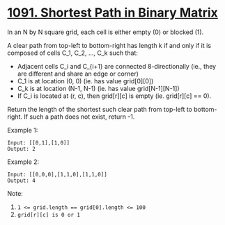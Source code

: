 # [1091. Shortest Path in Binary Matrix](https://leetcode.com/problems/shortest-path-in-binary-matrix/)

In an N by N square grid, each cell is either empty (0) or blocked (1).

A clear path from top-left to bottom-right has length k if and only if it is composed of cells C_1, C_2, ..., C_k such that:

- Adjacent cells C_i and C_{i+1} are connected 8-directionally (ie., they are different and share an edge or corner)
- C_1 is at location (0, 0) (ie. has value grid[0][0])
- C_k is at location (N-1, N-1) (ie. has value grid[N-1][N-1])
- If C_i is located at (r, c), then grid[r][c] is empty (ie. grid[r][c] == 0).

Return the length of the shortest such clear path from top-left to bottom-right.  If such a path does not exist, return -1.

Example 1:

```text
Input: [[0,1],[1,0]]
Output: 2
```

Example 2:

```text
Input: [[0,0,0],[1,1,0],[1,1,0]]
Output: 4
```

Note:

1. `1 <= grid.length == grid[0].length <= 100`
2. `grid[r][c] is 0 or 1`
